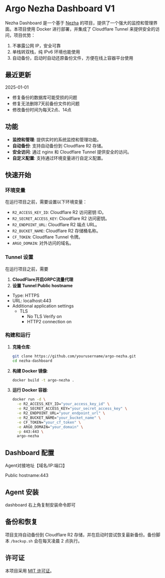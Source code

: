# Argo Nezha Dashboard V1

Nezha Dashboard 是一个基于 [Nezha](https://github.com/nezhahq/nezha) 的项目，提供了一个强大的监控和管理界面。本项目使用 Docker 进行部署，并集成了 Cloudflare Tunnel 来提供安全的访问，项目优势：

1. 不暴露公网 IP，安全可靠
2. 单栈转双栈，纯 IPv6 环境也能使用
3. 自动备份，启动时自动还原备份文件，方便在线上容器平台使用

## 最近更新
2025-01-01
- 修复备份的数据库可能受损的问题
- 修复无法删除7天前备份文件的问题
- 修改备份时间为每天2点、14点

## 功能

- **监控和管理**: 提供实时的系统监控和管理功能。
- **自动备份**: 支持自动备份到 Cloudflare R2 存储。
- **安全访问**: 通过 nginx 和 Cloudflare Tunnel 提供安全的访问。
- **自定义配置**: 支持通过环境变量进行自定义配置。

## 快速开始

### 环境变量

在运行项目之前，需要设置以下环境变量：

- `R2_ACCESS_KEY_ID`: Cloudflare R2 访问密钥 ID。
- `R2_SECRET_ACCESS_KEY`: Cloudflare R2 访问密钥。
- `R2_ENDPOINT_URL`: Cloudflare R2 端点 URL。
- `R2_BUCKET_NAME`: Cloudflare R2 存储桶名称。
- `CF_TOKEN`: Cloudflare Tunnel 令牌。
- `ARGO_DOMAIN`: 对外访问的域名。

### Tunnel 设置

在运行项目之前，需要
1. **CloudFlare开启GRPC流量代理**
2. **设置 Tunnel Public hostname**

  - Type: HTTPS
  - URL: localhost:443
  - Additional application settings
    - TLS
      - No TLS Verify on
      - HTTP2 connection on

### 构建和运行

1. **克隆仓库**:

   ```bash
   git clone https://github.com/yourusername/argo-nezha.git
   cd nezha-dashboard
   ```

2. **构建 Docker 镜像**:

   ```bash
   docker build -t argo-nezha .
   ```

3. **运行 Docker 容器**:

   ```bash
   docker run -d \
     -e R2_ACCESS_KEY_ID="your_access_key_id" \
     -e R2_SECRET_ACCESS_KEY="your_secret_access_key" \
     -e R2_ENDPOINT_URL="your_endpoint_url" \
     -e R2_BUCKET_NAME="your_bucket_name" \
     -e CF_TOKEN="your_cf_token" \
     -e ARGO_DOMAIN="your_domain" \
     -p 443:443 \
     argo-nezha
   ```

## Dashboard 配置
Agent对接地址【域名/IP:端口】

Public hostname:443

## Agent 安装
dashboard 右上角复制安装命令即可

## 备份和恢复

项目支持自动备份到 Cloudflare R2 存储，并在启动时尝试恢复最新备份。备份脚本 `/backup.sh` 会在每天凌晨 2 点执行。

## 许可证

本项目采用 [MIT 许可证](LICENSE)。
